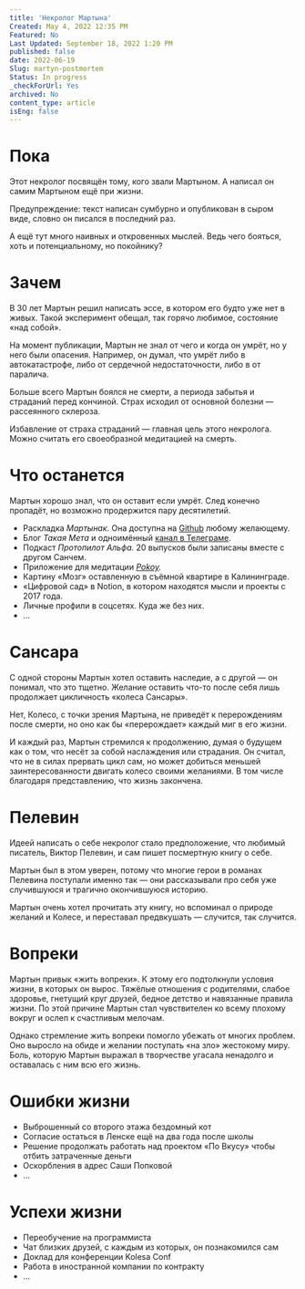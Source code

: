 ```yaml
---
title: 'Некролог Мартына'
Created: May 4, 2022 12:35 PM
Featured: No
Last Updated: September 18, 2022 1:20 PM
published: false
date: 2022-06-19
Slug: martyn-postmortem
Status: In progress
_checkForUrl: Yes
archived: No
content_type: article
isEng: false
---
```


# Пока

Этот некролог посвящён тому, кого звали Мартыном. А написал он самим Мартыном ещё при жизни.

Предупреждение: текст написан сумбурно и опубликован в сыром виде, словно он писался в последний раз.

А ещё тут много наивных и откровенных мыслей. Ведь чего бояться, хоть и потенциальному, но покойнику?

# Зачем

В 30 лет Мартын решил написать эссе, в котором его будто уже нет в живых. Такой эксперимент обещал, так горячо любимое, состояние «над собой».

На момент публикации, Мартын не знал от чего и когда он умрёт, но у него были опасения. Например, он думал, что умрёт либо в автокатастрофе, либо от сердечной недостаточности, либо в от паралича.

Больше всего Мартын боялся не смерти, а периода забытья и страданий перед кончиной. Страх исходил от основной болезни — рассеянного склероза.

Избавление от страха страданий — главная цель этого некролога. Можно считать его своеобразной медитацией на смерть.

# Что останется

Мартын хорошо знал, что он оставит если умрёт. След конечно пропадёт, но возможно продержится пару десятилетий.

- Раскладка *Мартынак*. Она доступна на [Github](https://github.com/m0rtyn/martynak) любому желающему.
- Блог *Такая Мета* и одноимённый [канал в Телеграме](https://t.me/metabaza).
- Подкаст *Протопилот Альфа.* 20 выпусков были записаны вместе с другом Санчем.
- Приложение для медитации *[Pokoy](https://pokoy.app).*
- Картину «Мозг» оставленную в съёмной квартире в Калининграде.
- «Цифровой сад» в Notion, в котором находятся мысли и проекты с 2017 года.
- Личные профили в соцсетях. Куда же без них.
- …

# Сансара

С одной стороны Мартын хотел оставить наследие, а с другой — он понимал, что это тщетно. Желание оставить что-то после себя лишь продолжает цикличность «колеса Сансары».

Нет, Колесо, с точки зрения Мартына, не приведёт к перерождениям после смерти, но оно как бы «перерождает» каждый миг в его жизни.

И каждый раз, Мартын стремился к продолжению, думая о будущем как о том, что несёт за собой наслаждения или страдания. Он считал, что не в силах прервать цикл сам, но может добиться меньшей заинтересованности двигать колесо своими желаниями. В том числе благодаря представлению, что жизнь закончена.

# Пелевин

Идеей написать о себе некролог стало предположение, что любимый писатель, Виктор Пелевин, и сам пишет посмертную книгу о себе.

Мартын был в этом уверен, потому что многие герои в романах Пелевина поступали именно так — они рассказывали про себя уже случившуюся и трагично окончившуюся историю.

Мартын очень хотел прочитать эту книгу, но вспоминал о природе желаний и Колесе, и переставал предвкушать — случится, так случится.

# Вопреки

Мартын привык «жить вопреки». К этому его подтолкнули условия жизни, в которых он вырос. Тяжёлые отношения с родителями, слабое здоровье, гнетущий круг друзей, бедное детство и навязанные правила жизни. По этой причине Мартын стал чувствителен ко всему плохому вокруг и ослеп к счастливым мелочам.

Однако стремление жить вопреки помогло убежать от многих проблем. Оно выросло на обиде и желании поступать «на зло» жестокому миру. Боль, которую Мартын выражал в творчестве угасала ненадолго и оставалась с ним всю его жизнь.

# Ошибки жизни

- Выброшенный со второго этажа бездомный кот
- Согласие остаться в Ленске ещё на два года после школы
- Решение продолжать работать над проектом «По Вкусу» чтобы отбить затраченные деньги
- Оскорбления в адрес Саши Попковой
- …

# Успехи жизни

- Переобучение на программиста
- Чат близких друзей, с каждым из которых, он познакомился сам
- Доклад для конференции Kolesa Conf
- Работа в иностранной компании по контракту
- …